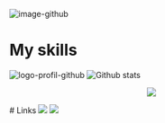 

![image-github](https://user-images.githubusercontent.com/79690181/143508591-30628af0-9ae3-4cc4-b623-e08d0f8cd982.gif)


# My skills
![logo-profil-github](https://user-images.githubusercontent.com/79690181/142406791-d55d3538-de63-4191-9d6f-465a994be51e.png)
![Github stats](https://github-readme-stats.vercel.app/api?username=yourGithubUsername)
<p align="center">
   <img align="center" src="https://github-readme-stats.vercel.app/api?username=yourGithubUsername" />
</p>
# Links
<img src="https://img.shields.io/twitter/url?style=social&url=https%3A%2F%2Ftwitter.com%2Fwildagsx"> <img src="https://img.shields.io/badge/linkedin--lightgrey?style=social&logo=linkedin">
